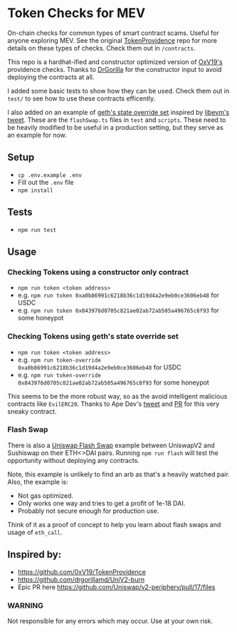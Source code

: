 # Token Checks for MEV

On-chain checks for common types of smart contract scams. Useful for anyone exploring MEV. See the original [TokenProvidence](https://github.com/0xV19/TokenProvidence) repo for more details on these types of checks. Check them out in `/contracts`.

This repo is a hardhat-ified and constructor optimized version of [OxV19's](https://twitter.com/0xV19) providence checks. Thanks to [DrGorilla](https://twitter.com/DrGorilla_md) for the constructor input to avoid deploying the contracts at all. 

I added some basic tests to show how they can be used. Check them out in `test/` to see how to use these contracts efficently.

I also added on an example of [geth's state override set](https://geth.ethereum.org/docs/rpc/ns-eth#3-object---state-override-set) inspired by [libevm's tweet](https://twitter.com/libevm/status/1476791869585588224). These are the `flashSwap.ts` files in `test` and `scripts`. These need to be heavily modified to be useful in a production setting, but they serve as an example for now.

## Setup
 - `cp .env.example .env`
 - Fill out the `.env` file
 - `npm install`

## Tests

 - `npm run test`

## Usage

### Checking Tokens using a constructor only contract

 - `npm run token <token address>`
 - e.g. `npm run token 0xa0b86991c6218b36c1d19d4a2e9eb0ce3606eb48` for USDC
 - e.g. `npm run token 0x843976d0705c821ae02ab72ab505a496765c8f93` for some honeypot

### Checking Tokens using geth's state override set

 - `npm run token <token address>`
 - e.g. `npm run token-override 0xa0b86991c6218b36c1d19d4a2e9eb0ce3606eb48` for USDC
 - e.g. `npm run token-override 0x843976d0705c821ae02ab72ab505a496765c8f93` for some honeypot

This seems to be the more robust way, so as the avoid intelligent malicious contracts like `EvilERC20`. Thanks to Ape Dev's [tweet](https://twitter.com/_apedev/status/1479652586018033666) and [PR](https://github.com/devanonon/TokenChecks/pull/1) for this very sneaky contract.

### Flash Swap
There is also a [Uniswap Flash Swap](https://docs.uniswap.org/protocol/V2/guides/smart-contract-integration/using-flash-swaps) example between UniswapV2 and Sushiswap on their ETH<>DAI pairs. Running `npm run flash` will test the opportunity without deploying any contracts.

Note, this example is unlikely to find an arb as that's a heavily watched pair. Also, the example is:
 - Not gas optimized.
 - Only works one way and tries to get a profit of 1e-18 DAI.
 - Probably not secure enough for production use.

Think of it as a proof of concept to help you learn about flash swaps and usage of `eth_call`.

## Inspired by:

- https://github.com/0xV19/TokenProvidence
- https://github.com/drgorillamd/UniV2-burn
- Epic PR here https://github.com/Uniswap/v2-periphery/pull/17/files


### WARNING
Not responsible for any errors which may occur. Use at your own risk.

